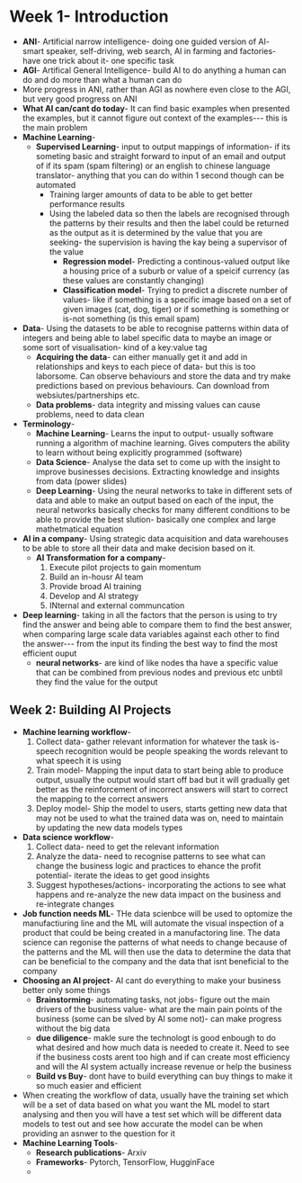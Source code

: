 # Week 1- Introduction
- **ANI**- Artificial narrow intelligence- doing one guided version of AI- smart speaker, self-driving, web search, AI in farming and factories- have one trick about it- one specific task
- **AGI**- Artifical General Intelligence- build AI to do anything a human can do and do more than what a human can do
- More progress in ANI, rather than AGI as nowhere even close to the AGI, but very good progress on ANI 
- **What AI can/cant do today**- It can find basic examples when presented the examples, but it cannot figure out context of the examples--- this is the main problem
- **Machine Learning**- 
	- **Supervised Learning**- input to output mappings of information- if its someting basic and straight forward to input of an email and output of if its spam (spam filtering) or an english to chinese language translator- anything that you can do within 1 second though can be automated
		- Training larger amounts of data to be able to get better performance results
		- Using the labeled data so then the labels are recognised through the patterns by their results and then the label could be returned as the output as it is determined by the value that you are seeking- the supervision is having the kay being a supervisor of the value
			- **Regression model**- Predicting a continous-valued output like a housing price of a suburb or value of a speicif currency (as these values are constantly changing)
			- **Classification model**- Trying to predict a discrete number of values- like if something is a specific image based on a set of given images (cat, dog, tiger) or if something is something or is-not something (is this email spam)
- **Data**- Using the datasets to be able to recognise patterns within data of integers and being able to label specific data to maybe an image or some sort of visualisation- kind of a key:value tag
	- **Acquiring the data**- can either manually get it and add in relationships and keys to each piece of data- but this is too laborsome. Can observe behaviours and store the data and try make predictions based on previous behaviours. Can download from websiutes/partnerships etc. 
	- **Data problems**- data integrity and missing values can cause problems, need to data clean
- **Terminology**- 
	- **Machine Learning**- Learns the input to output- usually software running a algorithm of machine learning. Gives computers the ability to learn without being explicitly programmed (software)
	- **Data Science**- Analyse the data set to come up with the insight to improve businesses decisions. Extracting knowledge and insights from data (power slides)
	- **Deep Learning**- Using the neural networks to take in different sets of data and able to make an output based on each of the input, the neural networks basically checks for many different conditions to be able to provide the best slution- basically one complex and large mathetmatical equation
- **AI in a company**- Using strategic data acquisition and data warehouses to be able to store all their data and make decision based on it.
	- **AI  Transformation for a company**-
		1. Execute pilot projects to gain momentum
		2. Build an in-housr AI team
		3. Provide broad AI training
		4. Develop and AI strategy
		5. INternal and external communcation
- **Deep learning**- taking in all the factors that the person is using to try find the answer and being able to compare them to find the best answer, when comparing large scale data variables against each other to find the answer--- from the input its finding the best way to find the most efficient ouput
	- **neural networks**- are kind of like nodes tha have a specific value that can be combined from previous nodes and previous etc unbtil they find the value for the output

## Week 2: Building AI Projects
- **Machine learning workflow**- 
	1. Collect data- gather relevant information for whatever the task is- speech recognition would be people speaking the words relevant to what speech it is using
	2. Train model- Mapping the input data to start being able to produce output, usually the output would start off bad but it will gradually get better as the reinforcement of incorrect answers will start to correct the mapping to the correct answers
	3. Deploy model- Ship the model to users, starts getting new data that may not be used to what the trained data was on, need to maintain by updating the new data models types
- **Data science workflow**-
	1. Collect data- need to get the relevant information
	2. Analyze the data- need to recognise patterns to see what can change the business logic and practices to ehance the profit potential- iterate the ideas to get good insights
	3. Suggest hypotheses/actions- incorporating the actions to see what happens and re-analyze the new data impact on the business and re-integrate changes
- **Job function needs ML**- THe data scienbce will be used to optomize the manufactiuring line and the ML will automate the visual inspection of a product that could be being created in a manufactoring line. The data science can regonise the patterns of what needs to change because of the patterns and the ML will then use the data to determine the data that can be beneficial to the company and the data that isnt beneficial to the company
- **Choosing an AI project**- AI cant do everything to make your business better only some things
	- **Brainstorming**- automating tasks, not jobs- figure out the main drivers of the business value- what are the main pain points of the business (some can be slved by AI some not)- can make progress without the big data
	- **due diligence**- makle sure the technologt is good enbough to do what desired and how much data is needed to create it. Need to see if the business costs arent too high and if can create most efficiency and will the AI system actually increase revenue or help the business
	- **Build vs Buy**- dont have to build everything can buy things to make it so much easier and efficient
- When creating the workflow of data, usually have the training set which will be a set of data based on what you want the ML model to start analysing and then you will have a test set which will be different data models to test out and see how accurate the model can be when providing an asnwer to the question for it
- **Machine Learning Tools**- 
	- **Research publications**- Arxiv
	- **Frameworks**- Pytorch, TensorFlow, HugginFace
	- 